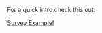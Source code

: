 For a quick intro check this out:

[Survey Example!](http://github.com/fitzgen/reform/blob/master/examples/survey.js)